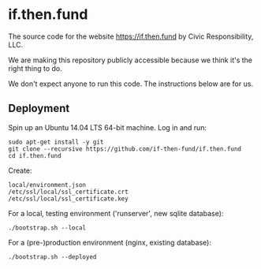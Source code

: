 if.then.fund
============

The source code for the website https://if.then.fund by Civic Responsibility, LLC.

We are making this repository publicly accessible because we think it's the right thing to do.

We don't expect anyone to run this code. The instructions below are for us.

Deployment
----------

Spin up an Ubuntu 14.04 LTS 64-bit machine. Log in and run:

	sudo apt-get install -y git
	git clone --recursive https://github.com/if-then-fund/if.then.fund
	cd if.then.fund

Create:

	local/environment.json
    /etc/ssl/local/ssl_certificate.crt
    /etc/ssl/local/ssl_certificate.key
    
For a local, testing environment ('runserver', new sqlite database):

	./bootstrap.sh --local

For a (pre-)production environment (nginx, existing database):

	./bootstrap.sh --deployed


